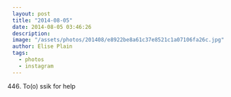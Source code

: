 ```yaml
---
layout: post
title: "2014-08-05"
date: 2014-08-05 03:46:26
description: 
image: "/assets/photos/201408/e8922be8a61c37e8521c1a07106fa26c.jpg"
author: Elise Plain
tags: 
  - photos
  - instagram
---
```


446. To(o) ssik for help
<p></p>
